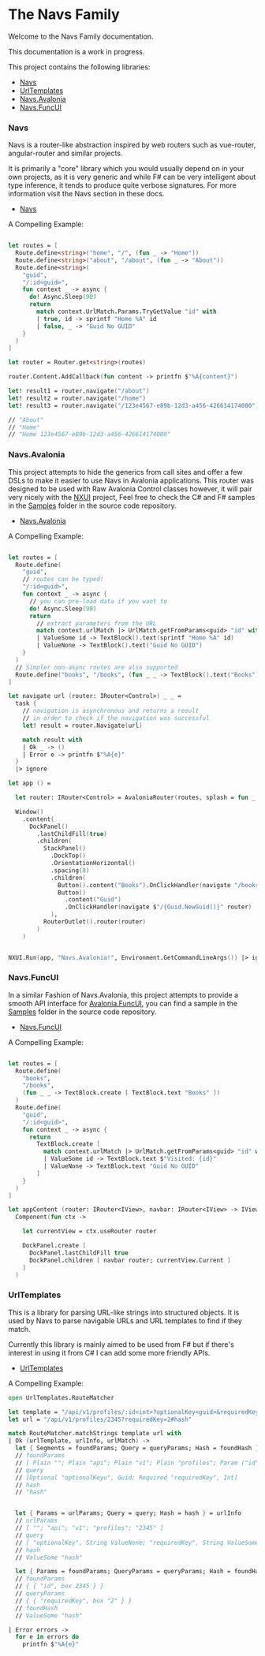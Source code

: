 # The Navs Family

Welcome to the Navs Family documentation.

This documentation is a work in progress.

This project contains the following libraries:

- [Navs](#Navs)
- [UrlTemplates](#UrlTemplates)
- [Navs.Avalonia](#Navs-Avalonia)
- [Navs.FuncUI](#Navs-FuncUI)

### Navs

Navs is a router-like abstraction inspired by web routers such as vue-router, angular-router and similar projects.

It is primarily a "core" library which you would usually depend on in your own projects, as it is very generic and while F# can be very intelligent about type inference, it tends to produce quite verbose signatures. For more information visit the Navs section in these docs.

- [Navs](./Navs.fsx)

A Compelling Example:

```fsharp

let routes = [
  Route.define<string>("home", "/", (fun _ -> "Home"))
  Route.define<string>("about", "/about", (fun _ -> "About"))
  Route.define<string>(
    "guid",
    "/:id<guid>",
    fun context _ -> async {
      do! Async.Sleep(90)
      return
        match context.UrlMatch.Params.TryGetValue "id" with
        | true, id -> sprintf "Home %A" id
        | false, _ -> "Guid No GUID"
    }
  )
]

let router = Router.get<string>(routes)

router.Content.AddCallback(fun content -> printfn $"%A{content}")

let! result1 = router.navigate("/about")
let! result2 = router.navigate("/home")
let! result3 = router.navigate("/123e4567-e89b-12d3-a456-426614174000")

// "About"
// "Home"
// "Home 123e4567-e89b-12d3-a456-426614174000"

```

### Navs.Avalonia

This project attempts to hide the generics from call sites and offer a few DSLs to make it easier to use Navs in Avalonia applications. This router was designed to be used with Raw Avalonia Control classes however, it will pair very nicely with the [NXUI](https://github.com/wieslawsoltes/NXUI) project, Feel free to check the C# and F# samples in the [Samples](https://github.com/AngelMunoz/Navs/tree/main/samples) folder in the source code repository.

- [Navs.Avalonia](./Navs.Avalonia/index.md)

A Compelling Example:

```fsharp

let routes = [
  Route.define(
    "guid",
    // routes can be typed!
    "/:id<guid>",
    fun context _ -> async {
      // you can pre-load data if you want to
      do! Async.Sleep(90)
      return
        // extract parameters from the URL
        match context.urlMatch |> UrlMatch.getFromParams<guid> "id" with
        | ValueSome id -> TextBlock().text(sprintf "Home %A" id)
        | ValueNone -> TextBlock().text("Guid No GUID")
    }
  )
  // Simpler non-async routes are also supported
  Route.define("books", "/books", (fun _ _ -> TextBlock().text("Books")))
]

let navigate url (router: IRouter<Control>) _ _ =
  task {
    // navigation is asynchronous and returns a result
    // in order to check if the navigation was successful
    let! result = router.Navigate(url)

    match result with
    | Ok _ -> ()
    | Error e -> printfn $"%A{e}"
  }
  |> ignore

let app () =

  let router: IRouter<Control> = AvaloniaRouter(routes, splash = fun _ -> TextBlock().text("Loading..."))

  Window()
    .content(
      DockPanel()
        .lastChildFill(true)
        .children(
          StackPanel()
            .DockTop()
            .OrientationHorizontal()
            .spacing(8)
            .children(
              Button().content("Books").OnClickHandler(navigate "/books" router),
              Button()
                .content("Guid")
                .OnClickHandler(navigate $"/{Guid.NewGuid()}" router)
            ),
          RouterOutlet().router(router)
        )
    )


NXUI.Run(app, "Navs.Avalonia!", Environment.GetCommandLineArgs()) |> ignore
```

### Navs.FuncUI

In a similar Fashion of Navs.Avalonia, this project attempts to provide a smooth API interface for [Avalonia.FuncUI](https://github.com/fsprojects/Avalonia.FuncUI/), you can find a sample in the [Samples](https://github.com/AngelMunoz/Navs/tree/main/samples) folder in the source code repository.

- [Navs.FuncUI](./Navs.FuncUI/index.md)

A Compelling Example:

```fsharp

let routes = [
  Route.define(
    "books",
    "/books",
    (fun _ _ -> TextBlock.create [ TextBlock.text "Books" ])
  )
  Route.define(
    "guid",
    "/:id<guid>",
    fun context _ -> async {
      return
        TextBlock.create [
          match context.urlMatch |> UrlMatch.getFromParams<guid> "id" with
          | ValueSome id -> TextBlock.text $"Visited: {id}"
          | ValueNone -> TextBlock.text "Guid No GUID"
        ]
    }
  )
]

let appContent (router: IRouter<IView>, navbar: IRouter<IView> -> IView) =
  Component(fun ctx ->

    let currentView = ctx.useRouter router

    DockPanel.create [
      DockPanel.lastChildFill true
      DockPanel.children [ navbar router; currentView.Current ]
    ]
  )
```

### UrlTemplates

This is a library for parsing URL-like strings into structured objects. It is used by Navs to parse navigable URLs and URL templates to find if they match.

Currently this library is mainly aimed to be used from F# but if there's interest in using it from C# I can add some more friendly APIs.

- [UrlTemplates](./UrlTemplates.fsx)

A Compelling Example:

```fsharp
open UrlTemplates.RouteMatcher

let template = "/api/v1/profiles/:id<int>?optionalKey<guid>&requiredKey!#hash"
let url = "/api/v1/profiles/2345?requiredKey=2#hash"

match RouteMatcher.matchStrings template url with
| Ok (urlTemplate, urlInfo, urlMatch) ->
  let { Segments = foundParams; Query = queryParams; Hash = foundHash } = urlTemplate
  // foundParams
  // [ Plain ""; Plain "api"; Plain "v1"; Plain "profiles"; Param ("id", "2345");]
  // query
  // [Optional "optionalKeyu", Guid; Required "requiredKey", Int]
  // hash
  // "hash"


  let { Params = urlParams; Query = query; Hash = hash } = urlInfo
  // urlParams
  // [ ""; "api"; "v1"; "profiles"; "2345" ]
  // query
  // [ "optionalKey", String ValueNone; "requiredKey", String ValueSome "2"]
  // hash
  // ValueSome "hash"

  let { Params = foundParams; QueryParams = queryParams; Hash = foundHash } = urlMatch
  // foundParams
  // { { "id", box 2345 } }
  // queryParams
  // { { "requiredKey", box "2" } }
  // foundHash
  // ValueSome "hash"

| Error errors ->
  for e in errors do
    printfn $"%A{e}"
```

